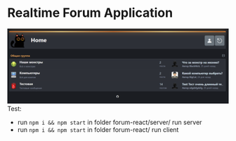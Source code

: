 # Realtime Forum Application
![Forum react](https://github.com/kr0n4ik/forum-react/blob/master/public/big.png)
Test:
- run ```npm i && npm start``` in folder forum-react/server/ run server
- run ```npm i && npm start``` in folder forum-react/ run client
